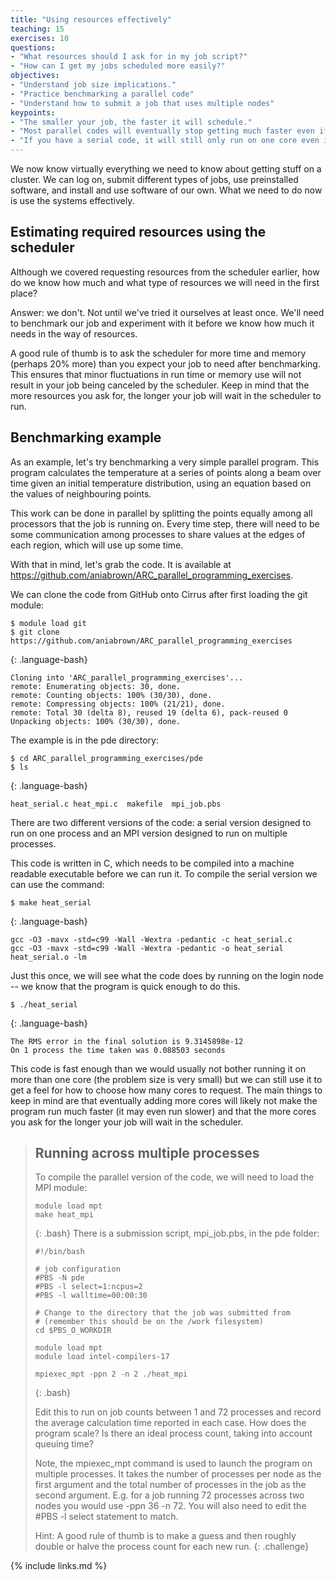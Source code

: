 ```yaml
---
title: "Using resources effectively"
teaching: 15
exercises: 10
questions:
- "What resources should I ask for in my job script?"
- "How can I get my jobs scheduled more easily?" 
objectives:
- "Understand job size implications."
- "Practice benchmarking a parallel code"
- "Understand how to submit a job that uses multiple nodes"
keypoints:
- "The smaller your job, the faster it will schedule."
- "Most parallel codes will eventually stop getting much faster even if you add more processes."
- "If you have a serial code, it will still only run on one core even if you ask for multiple cores in your submission script."
---
```


We now know virtually everything we need to know about getting stuff on a cluster. We can log on,
submit different types of jobs, use preinstalled software, and install and use software of our own.
What we need to do now is use the systems effectively.

## Estimating required resources using the scheduler

Although we covered requesting resources from the scheduler earlier, how do we know how much and
what type of resources we will need in the first place?

Answer: we don't. Not until we've tried it ourselves at least once. We'll need to benchmark our job
and experiment with it before we know how much it needs in the way of resources.

A good rule of thumb is to ask the scheduler for more time and memory (perhaps 20% more) than you expect your job to need after benchmarking. This ensures that minor fluctuations in run time or memory use will not result in your job being canceled by the scheduler. Keep in mind that the more resources you ask for, the longer your job will wait in the scheduler to run. 

## Benchmarking example

As an example, let's try benchmarking a very simple parallel program. This program calculates the temperature at a series of points along a beam over time given an initial temperature distribution, using an equation based on the values of neighbouring points. 

This work can be done in parallel by splitting the points equally among all processors that the job is running on. Every time step, there will need to be some communication among processes to share values at the edges of each region, which will use up some time.  

With that in mind, let's grab the code. It is available at https://github.com/aniabrown/ARC_parallel_programming_exercises. 

We can clone the code from GitHub onto Cirrus after first loading the git module:

```
$ module load git
$ git clone https://github.com/aniabrown/ARC_parallel_programming_exercises
```
{: .language-bash}

```{.output}
Cloning into 'ARC_parallel_programming_exercises'...
remote: Enumerating objects: 30, done.
remote: Counting objects: 100% (30/30), done.
remote: Compressing objects: 100% (21/21), done.
remote: Total 30 (delta 8), reused 19 (delta 6), pack-reused 0
Unpacking objects: 100% (30/30), done.
```

The example is in the pde directory:
```
$ cd ARC_parallel_programming_exercises/pde
$ ls
```
{: .language-bash}

```{.output}
heat_serial.c heat_mpi.c  makefile  mpi_job.pbs
```

There are two different versions of the code: a serial version designed to run on one process and an MPI version designed to run on multiple processes. 

This code is written in C, which needs to be compiled into a machine readable executable before we can run it. To compile the serial version we can use the command:

```
$ make heat_serial
```
{: .language-bash}

```{.output}
gcc -O3 -mavx -std=c99 -Wall -Wextra -pedantic -c heat_serial.c
gcc -O3 -mavx -std=c99 -Wall -Wextra -pedantic -o heat_serial heat_serial.o -lm
```

Just this once, we will see what the code does by running on the login node -- we know that the program is quick enough to do this. 

```
$ ./heat_serial
```
{: .language-bash}

```{.output}
The RMS error in the final solution is 9.3145898e-12 
On 1 process the time taken was 0.088503 seconds
```

This code is fast enough than we would usually not bother running it on more than one core 
(the problem size is very small) but we can still use it to get a feel for how to choose 
how many cores to request. The main things to keep in mind are that eventually adding more
cores will likely not make the program run much faster (it may even run slower) and that the
more cores you ask for the longer your job will wait in the scheduler. 

> ## Running across multiple processes
> To compile the parallel version of the code, we will need to load the MPI module: 
>
>```
>module load mpt
>make heat_mpi
> ```
> {: .bash}
> There is a submission script, mpi_job.pbs, in the pde folder:
>```
>#!/bin/bash
>
># job configuration
>#PBS -N pde
>#PBS -l select=1:ncpus=2
>#PBS -l walltime=00:00:30
>
># Change to the directory that the job was submitted from
># (remember this should be on the /work filesystem)
>cd $PBS_O_WORKDIR
>
>module load mpt
>module load intel-compilers-17
>
>mpiexec_mpt -ppn 2 -n 2 ./heat_mpi
>```
> {: .bash}
>
> Edit this to run on job counts between 1 and 72 processes and record the average calculation time reported
> in each case. How does the program scale? Is there an ideal process count, taking into account queuing time? 
> 
> Note, the mpiexec_mpt command is used to launch the program on multiple processes. It takes the number of 
> processes per node as the first argument and the total number of processes in the job as the second argument.
> E.g. for a job running 72 processes across two nodes you would use -ppn 36 -n 72. You will also need to edit
> the #PBS -l select statement to match. 
>
> Hint: A good rule of thumb is to make a guess and then roughly double or halve the process count for each
> new run. 
{: .challenge}

{% include links.md %}
